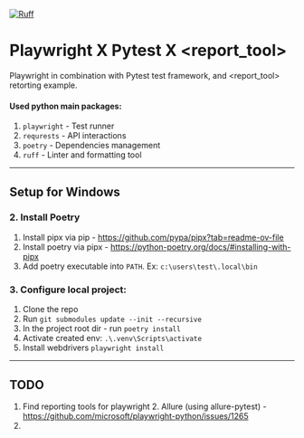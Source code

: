 [![Ruff](https://img.shields.io/endpoint?url=https://raw.githubusercontent.com/astral-sh/ruff/main/assets/badge/v2.json)](https://github.com/astral-sh/ruff)

[//]: # ([![pre-commit]&#40;https://img.shields.io/badge/pre--commit-enabled-brightgreen?logo=pre-commit&#41;]&#40;https://github.com/pre-commit/pre-commit&#41;)

# Playwright X Pytest X <report_tool>
Playwright in combination with Pytest test framework, and <report_tool> retorting example.

#### Used python main packages:
1. `playwright` - Test runner
4. `requrests` - API interactions 
5. `poetry` - Dependencies management
6. `ruff` - Linter and formatting tool

---

## Setup for Windows

[//]: # (### 1. Install Allure )

[//]: # (1. Download Java 21 : https://www.oracle.com/java/technologies/downloads/)

[//]: # (2. Set `JAVA_HOME` environment variable, point it to the java root folder.)

[//]: # (3. Download and unpack latest allure release: https://github.com/allure-framework/allure2/releases)

[//]: # (   1. Or using Scoop: https://allurereport.org/docs/gettingstarted-installation/#install-via-scoop-for-windows)

[//]: # (4. Into `PATH` - add path to the allure.bat file. Ex: `*\allure\allure-2.24.1\bin`)


### 2. Install Poetry
1. Install pipx via pip - https://github.com/pypa/pipx?tab=readme-ov-file
2. Install poetry via pipx - https://python-poetry.org/docs/#installing-with-pipx 
3. Add poetry executable into `PATH`. Ex: `c:\users\test\.local\bin`



### 3. Configure local project: 
1. Clone the repo
2. Run `git submodules update --init --recursive`
3. In the project root dir - run `poetry install`
4. Activate created env: `.\.venv\Scripts\activate`
4. Install webdrivers `playwright install`


---



## TODO
 
1. Find reporting tools for playwright
   2. Allure (using allure-pytest) - https://github.com/microsoft/playwright-python/issues/1265
3. 